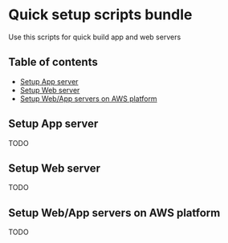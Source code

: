 # Quick setup scripts bundle

Use this scripts for quick build app and web servers

## Table of contents
- [Setup App server](#setup-app-server)
- [Setup Web server](#setup-web-server)
- [Setup Web/App servers on AWS platform](#setup-webapp-servers-on-aws-platform)

## Setup App server
TODO

## Setup Web server
TODO

## Setup Web/App servers on AWS platform
TODO
